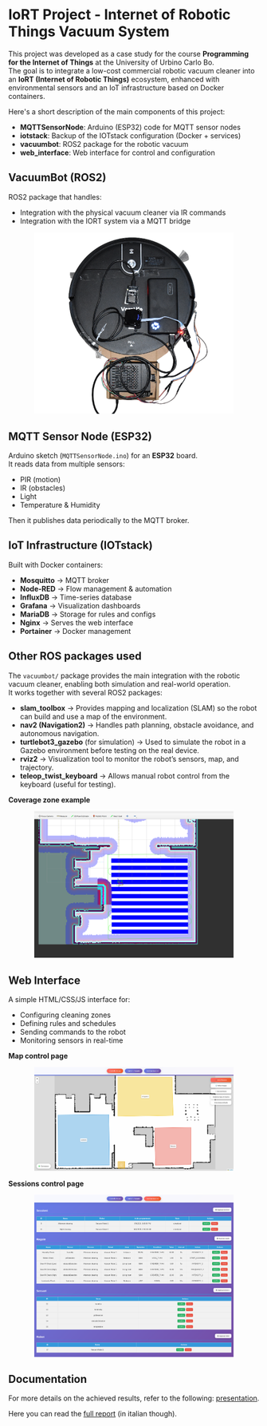 # IoRT Project - Internet of Robotic Things Vacuum System

This project was developed as a case study for the course **Programming for the Internet of Things** at the University of Urbino Carlo Bo.  
The goal is to integrate a low-cost commercial robotic vacuum cleaner into an **IoRT (Internet of Robotic Things)** ecosystem, enhanced with environmental sensors and an IoT infrastructure based on Docker containers.

Here's a short description of the main components of this project:
- **MQTTSensorNode**: Arduino (ESP32) code for MQTT sensor nodes
- **iotstack**: Backup of the IOTstack configuration (Docker + services)
- **vacuumbot**: ROS2 package for the robotic vacuum
- **web_interface**: Web interface for control and configuration


## VacuumBot (ROS2)

ROS2 package that handles:
- Integration with the physical vacuum cleaner via IR commands  
- Integration with the IORT system via a MQTT bridge


<p align="center">
  <img src="imgs/robot_top2.png" alt="VacuumBot ROS2" width="400"/>
</p>


## MQTT Sensor Node (ESP32)

Arduino sketch (`MQTTSensorNode.ino`) for an **ESP32** board.  
It reads data from multiple sensors:
- PIR (motion)  
- IR (obstacles)  
- Light  
- Temperature & Humidity  

Then it publishes data periodically to the MQTT broker.

## IoT Infrastructure (IOTstack)
Built with Docker containers:
- **Mosquitto** → MQTT broker  
- **Node-RED** → Flow management & automation  
- **InfluxDB** → Time-series database  
- **Grafana** → Visualization dashboards  
- **MariaDB** → Storage for rules and configs  
- **Nginx** → Serves the web interface  
- **Portainer** → Docker management  

## Other ROS packages used
The `vacuumbot/` package provides the main integration with the robotic vacuum cleaner, enabling both simulation and real-world operation.  
It works together with several ROS2 packages:

- **slam_toolbox** → Provides mapping and localization (SLAM) so the robot can build and use a map of the environment.  
- **nav2 (Navigation2)** → Handles path planning, obstacle avoidance, and autonomous navigation.  
- **turtlebot3_gazebo** (for simulation) → Used to simulate the robot in a Gazebo environment before testing on the real device.  
- **rviz2** → Visualization tool to monitor the robot’s sensors, map, and trajectory.  
- **teleop_twist_keyboard** → Allows manual robot control from the keyboard (useful for testing).  

**Coverage zone example**

<p align="center">
  <img src="imgs/coverage_path_example.png" alt="ROS2 Packages Overview" width="400"/>
</p>

## Web Interface

A simple HTML/CSS/JS interface for:
- Configuring cleaning zones  
- Defining rules and schedules  
- Sending commands to the robot  
- Monitoring sensors in real-time  

**Map control page**
<p align="center">
  <img src="imgs/web_interface_map.png" alt="Web Interface" width="400"/>
</p>

**Sessions control page**
<p align="center">
  <img src="imgs/test_page_screen.png" alt="Web Interface" width="400"/>
</p>

## Documentation
For more details on the achieved results, refer to the following: <a href="/presentation.pdf" target="_blank">presentation</a>.

Here you can read the <a href="report/report.pdf" target="_blank">full report</a> (in italian though). 

